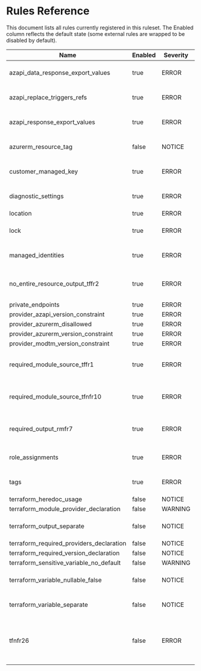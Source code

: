 # Rules Reference

This document lists all rules currently registered in this ruleset. The Enabled column reflects the default state (some external rules are wrapped to be disabled by default).

| Name | Enabled | Severity | Link |
| ---- | ------- | -------- | ---- |
| azapi_data_response_export_values | true | ERROR | [https://azure.github.io/Azure-Verified-Modules/specs/tf/a...](https://azure.github.io/Azure-Verified-Modules/specs/tf/azapi/#response_export_values-required) |
| azapi_replace_triggers_refs | true | ERROR | [https://azure.github.io/Azure-Verified-Modules/specs/tf/a...](https://azure.github.io/Azure-Verified-Modules/specs/tf/azapi/#replace_triggers_refs) |
| azapi_response_export_values | true | ERROR | [https://azure.github.io/Azure-Verified-Modules/specs/tf/a...](https://azure.github.io/Azure-Verified-Modules/specs/tf/azapi/#response_export_values-required) |
| azurerm_resource_tag | false | NOTICE | [https://github.com/Azure/tflint-ruleset-azurerm-ext/blob/...](https://github.com/Azure/tflint-ruleset-azurerm-ext/blob/v0.6.0/docs/rules/azurerm_resource_tag.md) |
| customer_managed_key | true | ERROR | [https://azure.github.io/Azure-Verified-Modules/specs/shar...](https://azure.github.io/Azure-Verified-Modules/specs/shared/interfaces/#customer-managed-keys) |
| diagnostic_settings | true | ERROR | [https://azure.github.io/Azure-Verified-Modules/specs/tf/i...](https://azure.github.io/Azure-Verified-Modules/specs/tf/interfaces/#diagnostic-settings) |
| location | true | ERROR | - |
| lock | true | ERROR | [https://azure.github.io/Azure-Verified-Modules/specs/tf/i...](https://azure.github.io/Azure-Verified-Modules/specs/tf/interfaces/#resource-locks) |
| managed_identities | true | ERROR | [https://azure.github.io/Azure-Verified-Modules/specs/tf/i...](https://azure.github.io/Azure-Verified-Modules/specs/tf/interfaces/#managed-identities) |
| no_entire_resource_output_tffr2 | true | ERROR | [https://azure.github.io/Azure-Verified-Modules/specs/tf/r...](https://azure.github.io/Azure-Verified-Modules/specs/tf/res/#id-tffr2---category-outputs---additional-terraform-outputs) |
| private_endpoints | true | ERROR | - |
| provider_azapi_version_constraint | true | ERROR | - |
| provider_azurerm_disallowed | true | ERROR | - |
| provider_azurerm_version_constraint | true | ERROR | - |
| provider_modtm_version_constraint | true | ERROR | - |
| required_module_source_tffr1 | true | ERROR | [https://azure.github.io/Azure-Verified-Modules/specs/terr...](https://azure.github.io/Azure-Verified-Modules/specs/terraform/#id-tffr1---category-composition---cross-referencing-modules) |
| required_module_source_tfnfr10 | true | ERROR | [https://azure.github.io/Azure-Verified-Modules/specs/terr...](https://azure.github.io/Azure-Verified-Modules/specs/terraform/#id-tfnfr10---category-code-style---no-double-quotes-in-ignore_changes) |
| required_output_rmfr7 | true | ERROR | [https://azure.github.io/Azure-Verified-Modules/specs/shar...](https://azure.github.io/Azure-Verified-Modules/specs/shared/#id-rmfr7---category-outputs---minimum-required-outputs) |
| role_assignments | true | ERROR | [https://azure.github.io/Azure-Verified-Modules/specs/tf/i...](https://azure.github.io/Azure-Verified-Modules/specs/tf/interfaces/#role-assignments) |
| tags | true | ERROR | [https://azure.github.io/Azure-Verified-Modules/specs/tf/i...](https://azure.github.io/Azure-Verified-Modules/specs/tf/interfaces/#tags) |
| terraform_heredoc_usage | false | NOTICE | - |
| terraform_module_provider_declaration | false | WARNING | - |
| terraform_output_separate | false | NOTICE | [https://github.com/Azure/tflint-ruleset-basic-ext/blob/v0...](https://github.com/Azure/tflint-ruleset-basic-ext/blob/v0.6.0/docs/rules/terraform_output_separate.md) |
| terraform_required_providers_declaration | false | NOTICE | - |
| terraform_required_version_declaration | false | NOTICE | - |
| terraform_sensitive_variable_no_default | false | WARNING | - |
| terraform_variable_nullable_false | false | NOTICE | [https://github.com/Azure/tflint-ruleset-basic-ext/blob/v0...](https://github.com/Azure/tflint-ruleset-basic-ext/blob/v0.6.0/docs/rules/terraform_variable_nullable_false.md) |
| terraform_variable_separate | false | NOTICE | [https://github.com/Azure/tflint-ruleset-basic-ext/blob/v0...](https://github.com/Azure/tflint-ruleset-basic-ext/blob/v0.6.0/docs/rules/terraform_variable_separate.md) |
| tfnfr26 | false | ERROR | [https://azure.github.io/Azure-Verified-Modules/specs/terr...](https://azure.github.io/Azure-Verified-Modules/specs/terraform/#id-tfnfr26---category-code-style---providers-must-be-declared-in-the-required_providers-block-in-terraformtf-and-must-have-a-constraint-on-minimum-and-maximum-major-version) |

